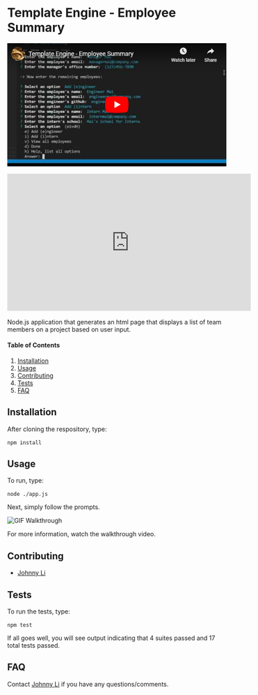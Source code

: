 # Template Engine - Employee Summary 

[![Youtube Walkthrough](fakeyoutubeembed.png)](https://www.youtube.com/watch?v=eESdQ3dbHoM)

<iframe width="560" height="315" src="https://www.youtube.com/embed/eESdQ3dbHoM" frameborder="0" allow="accelerometer; autoplay; encrypted-media; gyroscope; picture-in-picture" allowfullscreen></iframe>

Node.js application that generates an html page that displays a list of team members on a project based on user input.

#### Table of Contents

1. [Installation](#installation)
2. [Usage](#usage)
3. [Contributing](#contributing)
4. [Tests](#tests)
5. [FAQ](#faq)

## Installation

After cloning the respository, type: 

```
npm install
```

## Usage

To run, type: 
```
node ./app.js
```

Next, simply follow the prompts.

![GIF Walkthrough](preview.gif)

For more information, watch the walkthrough video.

## Contributing

* [Johnny Li](https://github.com/reptile18)  

## Tests

To run the tests, type:

```
npm test
```

If all goes well, you will see output indicating that 4 suites passed and 17 total tests passed.

## FAQ

Contact [Johnny Li](https://github.com/reptile18) if you have any questions/comments.
